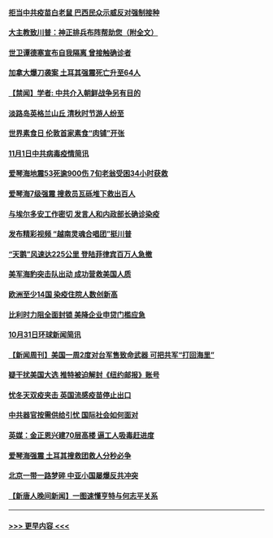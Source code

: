#### [拒当中共疫苗白老鼠 巴西民众示威反对强制接种](../pages/prog202/a102976963.md?t=11021151) 
#### [大主教致川普：神正排兵布阵帮助您（附全文）](../pages/prog202/a102976938.md?t=11021151) 
#### [世卫谭德塞宣布自我隔离 曾接触确诊者](../pages/prog202/a102976924.md?t=11021151) 
#### [加拿大爆刀袭案 土耳其强震死亡升至64人](../pages/prog202/a102976844.md?t=11021151) 
#### [【禁闻】学者: 中共介入朝鲜战争另有目的](../pages/prog202/a102976801.md?t=11021151) 
#### [淡路岛英格兰山丘 清秋时节游人纷至](../pages/prog202/a102976805.md?t=11021151) 
#### [世界素食日 伦敦首家素食“肉铺”开张](../pages/prog202/a102976727.md?t=11021151) 
#### [11月1日中共病毒疫情简讯](../pages/prog202/a102976729.md?t=11021151) 
#### [爱琴海地震53死逾900伤 7旬老翁受困34小时获救](../pages/prog202/a102976671.md?t=11021151) 
#### [爱琴海7级强震 搜救员瓦砾堆下救出百人](../pages/prog202/a102976584.md?t=11021151) 
#### [与埃尔多安工作密切 发言人和内政部长确诊染疫](../pages/prog202/a102976556.md?t=11021151) 
#### [发布精彩视频 “越南灵魂合唱团”挺川普](../pages/prog202/a102976129.md?t=11021151) 
#### [“天鹅”风速达225公里 登陆菲律宾百万人急撤](../pages/prog202/a102976446.md?t=11021151) 
#### [美军海豹突击队出动 成功营救美国人质](../pages/prog202/a102976407.md?t=11021151) 
#### [欧洲至少14国 染疫住院人数创新高](../pages/prog202/a102976403.md?t=11021151) 
#### [比利时力阻全面封锁 美降企业申贷门槛应急](../pages/prog202/a102976314.md?t=11021151) 
#### [10月31日环球新闻简讯](../pages/prog202/a102976342.md?t=11021151) 
#### [【新闻周刊】美国一周2度对台军售致命武器 可把共军“打回海里”](../pages/prog202/a102976319.md?t=11021151) 
#### [疑干扰美国大选 推特被迫解封《纽约邮报》账号](../pages/prog202/a102976002.md?t=11021151) 
#### [忧冬天双疫夹击 英国流感疫苗停止出口](../pages/prog202/a102975993.md?t=11021151) 
#### [中共器官按需供给引忧 国际社会如何面对](../pages/prog202/a102975931.md?t=11021151) 
#### [英媒：金正恩兴建70层高楼 逼工人吸毒赶进度](../pages/prog202/a102975939.md?t=11021151) 
#### [爱琴海强震 土耳其搜救团救人分秒必争](../pages/prog202/a102975928.md?t=11021151) 
#### [北京一带一路梦碎 中亚小国屡爆反共冲突](../pages/prog202/a102975922.md?t=11021151) 
#### [【新唐人晚间新闻】一图速懂亨特与何志平关系](../pages/prog202/a102975914.md?t=11021151) 

----
#### [ >>> 更早内容 <<< ](../indexes/prog202-earlier.md)
